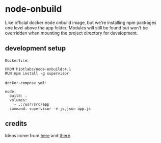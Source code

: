 # node-onbuild

Like official docker node onbuild image, but we're installing
npm packages one level above the app folder. Modules will still
be found but won't be overridden when mounting the project
directory for development.

## development setup

`Dockerfile`:

```
FROM hiotlabs/node-onbuild:4.1
RUN npm install -g supervisor
```

`docker-compose.yml`:

```
node:
  build: .
  volumes:
    - .:/usr/src/app
  command: supervisor -e js,json app.js
```
## credits
Ideas come from [here](http://www.grahamgilchrist.com/blog/2015/05/13/node-packages-docker-and-node-onbuild-container) and [there](https://github.com/b00giZm/docker-compose-nodejs-examples).
